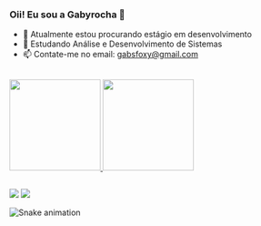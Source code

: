 ### Oii! Eu sou a Gabyrocha 👋


- 🔭 Atualmente estou procurando estágio em desenvolvimento
- 🌱 Estudando Análise e Desenvolvimento de Sistemas
- 📫 Contate-me no email: gabsfoxy@gmail.com

##

<div>
  <a href="https://beacons.ai/gabyrocha">
  <img height="160em" src="https://github-readme-stats.vercel.app/api?username=gabyrocha&show_icons-true&theme=synthwave&include_all_commits=true&count_private=true"/>
  <img height="160em" src="https://github-readme-stats.vercel.app/api/top-langs/?username=gabyrocha&layout=compact&langs_count=16&theme=synthwave"/>
 </div>

##
  
<div>
<a href="https://www.linkedin.com/in/gabyrocha"><img src="https://img.shields.io/badge/LinkedIn-0077B5?style=for-the-badge&logo=linkedin&logoColor=white"></a>
<a href="https://www.instagram.com/gabii_fx/"><img src="https://img.shields.io/badge/Instagram-E4405F?style=for-the-badge&logo=instagram&logoColor=white"></a>
  
![Snake animation](https://github.com/gabyrocha/gabyrocha/blob/output/github-contribution-grid-snake.svg)
</div>
   

  
